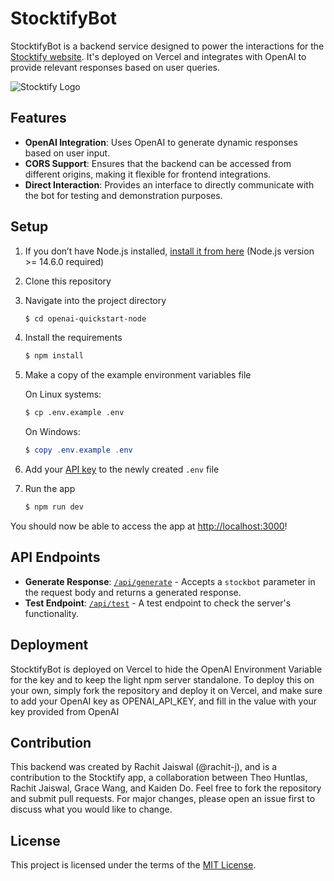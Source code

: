 # StocktifyBot

StocktifyBot is a backend service designed to power the interactions for the [Stocktify website](https://theoh32.github.io/Stocktify/). It's deployed on Vercel and integrates with OpenAI to provide relevant responses based on user queries.

![Stocktify Logo](https://github.com/rachit-j/stocktifybot/raw/main/public/stocktify_logo.png)

## Features

- **OpenAI Integration**: Uses OpenAI to generate dynamic responses based on user input.
- **CORS Support**: Ensures that the backend can be accessed from different origins, making it flexible for frontend integrations.
- **Direct Interaction**: Provides an interface to directly communicate with the bot for testing and demonstration purposes.



## Setup

1. If you don’t have Node.js installed, [install it from here](https://nodejs.org/en/) (Node.js version >= 14.6.0 required)

2. Clone this repository

3. Navigate into the project directory

   ```bash
   $ cd openai-quickstart-node
   ```

4. Install the requirements

   ```bash
   $ npm install
   ```

5. Make a copy of the example environment variables file

   On Linux systems: 
   ```bash
   $ cp .env.example .env
   ```
   On Windows:
   ```powershell
   $ copy .env.example .env
   ```
6. Add your [API key](https://platform.openai.com/account/api-keys) to the newly created `.env` file

7. Run the app

   ```bash
   $ npm run dev
   ```

You should now be able to access the app at [http://localhost:3000](http://localhost:3000)!

## API Endpoints

- **Generate Response**: [`/api/generate`](https://github.com/rachit-j/stocktifybot/blob/main/pages/api/generate.js) - Accepts a `stockbot` parameter in the request body and returns a generated response.
- **Test Endpoint**: [`/api/test`](https://github.com/rachit-j/stocktifybot/blob/main/pages/api/test.js) - A test endpoint to check the server's functionality.

## Deployment
StocktifyBot is deployed on Vercel to hide the OpenAI Environment Variable for the key and to keep the light npm server standalone. To deploy this on your own, simply fork the repository and deploy it on Vercel, and make sure to add your OpenAI key as OPENAI_API_KEY, and fill in the value with your key provided from OpenAI

## Contribution

This backend was created by Rachit Jaiswal (@rachit-j), and  is a contribution to the Stocktify app, a collaboration between Theo Huntlas, Rachit Jaiswal, Grace Wang, and Kaiden Do. 
Feel free to fork the repository and submit pull requests. For major changes, please open an issue first to discuss what you would like to change.

## License

This project is licensed under the terms of the [MIT License](https://github.com/rachit-j/stocktifybot/blob/main/LICENSE).

